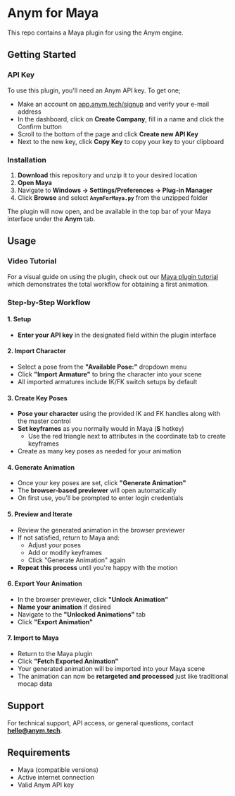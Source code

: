 # Anym for Maya

This repo contains a Maya plugin for using the Anym engine.

## Getting Started

### API Key

To use this plugin, you'll need an Anym API key. To get one;
- Make an account on [app.anym.tech/signup](https://app.anym.tech/signup/) and verify your e-mail address
- In the dashboard, click on **Create Company**, fill in a name and click the Confirm button
- Scroll to the bottom of the page and click **Create new API Key**
- Next to the new key, click **Copy Key** to copy your key to your clipboard

### Installation

1. **Download** this repository and unzip it to your desired location
2. **Open Maya**
3. Navigate to **Windows → Settings/Preferences → Plug-in Manager**
4. Click **Browse** and select **`AnymForMaya.py`** from the unzipped folder

The plugin will now open, and be available in the top bar of your Maya interface under the **Anym** tab.

## Usage

### Video Tutorial

For a visual guide on using the plugin, check out our [Maya plugin tutorial](https://youtu.be/KjY4Qi8uCyQ?feature=shared) which demonstrates the total workflow for obtaining a first animation.

### Step-by-Step Workflow

#### 1. Setup
- **Enter your API key** in the designated field within the plugin interface

#### 2. Import Character
- Select a pose from the **"Available Pose:"** dropdown menu
- Click **"Import Armature"** to bring the character into your scene
- All imported armatures include IK/FK switch setups by default

#### 3. Create Key Poses
- **Pose your character** using the provided IK and FK handles along with the master control
- **Set keyframes** as you normally would in Maya (**S** hotkey)
  - Use the red triangle next to attributes in the coordinate tab to create keyframes
- Create as many key poses as needed for your animation

#### 4. Generate Animation
- Once your key poses are set, click **"Generate Animation"**
- The **browser-based previewer** will open automatically
- On first use, you'll be prompted to enter login credentials

#### 5. Preview and Iterate
- Review the generated animation in the browser previewer
- If not satisfied, return to Maya and:
  - Adjust your poses
  - Add or modify keyframes
  - Click "Generate Animation" again
- **Repeat this process** until you're happy with the motion

#### 6. Export Your Animation
- In the browser previewer, click **"Unlock Animation"**
- **Name your animation** if desired
- Navigate to the **"Unlocked Animations"** tab
- Click **"Export Animation"**

#### 7. Import to Maya
- Return to the Maya plugin
- Click **"Fetch Exported Animation"**
- Your generated animation will be imported into your Maya scene
- The animation can now be **retargeted and processed** just like traditional mocap data


## Support

For technical support, API access, or general questions, contact **hello@anym.tech**.

## Requirements

- Maya (compatible versions)
- Active internet connection
- Valid Anym API key
